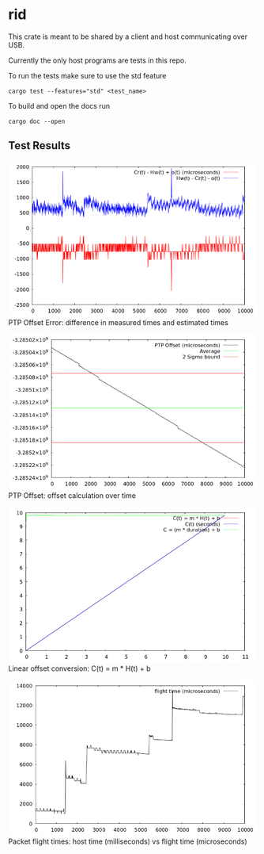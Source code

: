 # rid

This crate is meant to be shared by a client and host communicating over USB. 

Currently the only host programs are tests in this repo. 

To run the tests make sure to use the std feature

    cargo test --features="std" <test_name>

To build and open the docs run

    cargo doc --open

## Test Results

![RID linear offset conversion](doc/ptp_results/ptp_offset_err.png)
PTP Offset Error: difference in measured times and estimated times

![RID linear offset conversion](doc/ptp_results/offset.png)
PTP Offset: offset calculation over time

![RID linear offset conversion](doc/ptp_results/linear_conv.png)
Linear offset conversion: C(t) = m * H(t) + b

![RID Packet flight time](doc/ptp_results/flight_time.png)
Packet flight times: host time (milliseconds) vs flight time (microseconds)
